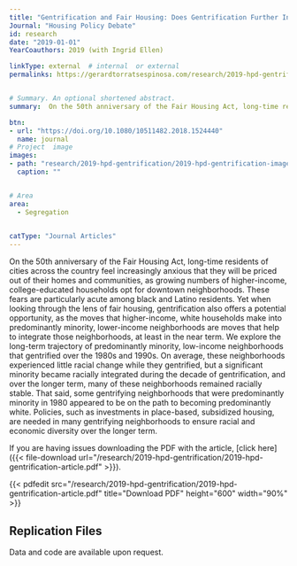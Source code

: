 ```yaml
---
title: "Gentrification and Fair Housing: Does Gentrification Further Integration?"
Journal: "Housing Policy Debate"
id: research
date: "2019-01-01"
YearCoauthors: 2019 (with Ingrid Ellen)

linkType: external  # internal  or external
permalinks: https://gerardtorratsespinosa.com/research/2019-hpd-gentrification/


# Summary. An optional shortened abstract.
summary:  On the 50th anniversary of the Fair Housing Act, long-time residents of cities across the country feel increasingly anxious that they will be priced out of their homes and communities, as growing numbers of higher-income, college-educated households opt for downtown neighborhoods. These fears are particularly acute among black and Latino residents. Yet when looking through the lens of fair housing, gentrification also offers a potential opportunity, as the moves that higher-income, white households make into predominantly minority, lower-income neighborhoods are moves that help to integrate those neighborhoods, at least in the near term. We explore the long-term trajectory of predominantly minority, low-income neighborhoods that gentrified over the 1980s and 1990s. On average, these neighborhoods experienced little racial change while they gentrified, but a significant minority became racially integrated during the decade of gentrification, and over the longer term, many of these neighborhoods remained racially stable. That said, some gentrifying neighborhoods that were predominantly minority in 1980 appeared to be on the path to becoming predominantly white. Policies, such as investments in place-based, subsidized housing, are needed in many gentrifying neighborhoods to ensure racial and economic diversity over the longer term.

btn:
- url: "https://doi.org/10.1080/10511482.2018.1524440"
  name: journal
# Project  image 
images:
- path: "research/2019-hpd-gentrification/2019-hpd-gentrification-image1.png"
  caption: ""


# Area
area: 
  - Segregation

  
catType: "Journal Articles"
---
```

On the 50th anniversary of the Fair Housing Act, long-time residents of cities across the country feel increasingly anxious that they will be priced out of their homes and communities, as growing numbers of higher-income, college-educated households opt for downtown neighborhoods. These fears are particularly acute among black and Latino residents. Yet when looking through the lens of fair housing, gentrification also offers a potential opportunity, as the moves that higher-income, white households make into predominantly minority, lower-income neighborhoods are moves that help to integrate those neighborhoods, at least in the near term. We explore the long-term trajectory of predominantly minority, low-income neighborhoods that gentrified over the 1980s and 1990s. On average, these neighborhoods experienced little racial change while they gentrified, but a significant minority became racially integrated during the decade of gentrification, and over the longer term, many of these neighborhoods remained racially stable. That said, some gentrifying neighborhoods that were predominantly minority in 1980 appeared to be on the path to becoming predominantly white. Policies, such as investments in place-based, subsidized housing, are needed in many gentrifying neighborhoods to ensure racial and economic diversity over the longer term.

If you are having issues downloading the PDF with the article, [click here]({{< file-download url="/research/2019-hpd-gentrification/2019-hpd-gentrification-article.pdf" >}}).

{{< pdfedit src="/research/2019-hpd-gentrification/2019-hpd-gentrification-article.pdf" title="Download PDF" height="600" width="90%" >}}

## Replication Files

Data and code are available upon request.
